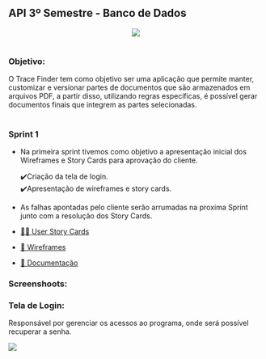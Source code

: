 ## API 3º Semestre - Banco de Dados

<p align="center"> <img src="https://user-images.githubusercontent.com/18652465/111547833-88631a00-8758-11eb-863c-ccf1e6e93f39.png"> </p>

<h1></h1> 

### Objetivo:
 O Trace Finder tem como objetivo ser uma aplicação que permite manter, customizar e versionar partes de documentos que são armazenados em arquivos PDF, a partir disso, utilizando regras específicas, é possível gerar documentos finais que integrem as partes selecionadas.

<h1> </h1>




### Sprint 1
- Na primeira sprint tivemos como objetivo a apresentação inicial dos Wireframes e Story Cards para aprovação do cliente.

  ✔️Criação da tela de login.<br/>
  ✔️Apresentação de wireframes e story cards.

- As falhas apontadas pelo cliente serão arrumadas na proxima Sprint junto com a resolução dos Story Cards.

- [👨‍💻 User Story Cards](https://github.com/MaXximiles/API-3SEM/tree/main/User%20Story%20Cards)
- [📏 Wireframes](https://github.com/MaXximiles/API-3SEM/tree/main/Wireframes)
- [📃 Documentação](https://github.com/MaXximiles/API-3SEM/tree/main/Documenta%C3%A7%C3%A3o)

### Screenshoots:

### Tela de Login:
Responsável por gerenciar os acessos ao programa, onde será possível recuperar a senha.

![](https://user-images.githubusercontent.com/68132461/114922109-b001dc80-9e01-11eb-9105-130a95335747.png)
<h1> </h1>

